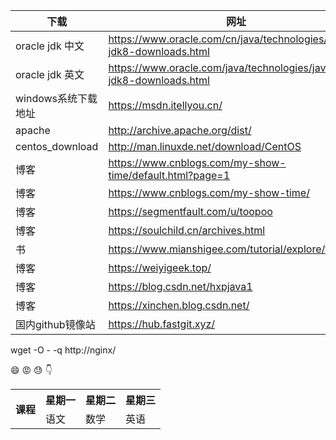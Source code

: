 | 下载 | 网址 |
|------|-----|
| oracle jdk 中文 | https://www.oracle.com/cn/java/technologies/javase-jdk8-downloads.html |
| oracle jdk 英文 | https://www.oracle.com/java/technologies/javase-jdk8-downloads.html |
| windows系统下载地址 | https://msdn.itellyou.cn/ |
| apache | http://archive.apache.org/dist/ |
| centos_download | http://man.linuxde.net/download/CentOS |
| 博客 | https://www.cnblogs.com/my-show-time/default.html?page=1 |
| 博客 | https://www.cnblogs.com/my-show-time/ |
| 博客 | https://segmentfault.com/u/toopoo |
| 博客 | https://soulchild.cn/archives.html |
| 书 | https://www.mianshigee.com/tutorial/explore/t1 |
| 博客 | https://weiyigeek.top/ |
| 博客 | https://blog.csdn.net/hxpjava1 |
| 博客 | https://xinchen.blog.csdn.net/ |
| 国内github镜像站 | https://hub.fastgit.xyz/ |

wget -O - -q http://nginx/

:smile: :rage: :sweat: :point_down:


<table>
    <tr>
        <th rowspan="2">课程</th>
        <th>星期一</th>
        <th>星期二</th>
        <th>星期三</th>
    </tr>
    <tr>
        <td>语文</td>
        <td>数学</td>
        <td>英语</td>
    </tr>
</table>

